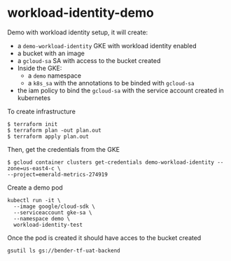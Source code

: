 # workload-identity-demo

Demo with workload identity setup, it will create:
* a `demo-workload-identity` GKE with workload identity enabled
* a bucket with an image 
* a `gcloud-sa` SA with access to the bucket created
* Inside the GKE:
  * a `demo` namespace 
  * a `k8s_sa` with the annotations to be binded with `gcloud-sa`
* the iam policy to bind the `gcloud-sa` with the service account created in kubernetes

To create infrastructure
```shell
$ terraform init
$ terraform plan -out plan.out
$ terraform apply plan.out
```

Then, get the credentials from the GKE 
```shell
$ gcloud container clusters get-credentials demo-workload-identity --zone=us-east4-c \
--project=emerald-metrics-274919
```

Create a demo pod
```shell
kubectl run -it \
  --image google/cloud-sdk \
  --serviceaccount gke-sa \
  --namespace demo \
  workload-identity-test
```

Once the pod is created it should have acces to the bucket created
```shell
gsutil ls gs://bender-tf-uat-backend
```

